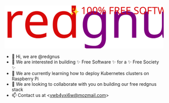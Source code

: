 <!--
  SPDX-FileCopyrightText: 2021 Pablo Hörtner
  SPDX-License-Identifier: AGPL-3.0-or-later

  Copyright © 2021 by Pablo Hörtner <redtux@pm.me>. All rights reserved.
  You can find the AGPL v3.0 here: https://www.gnu.org/licenses/agpl-3.0
  Attribution required if you use these markdown files for your projects.
-->

![redgnus logo](https://raw.githubusercontent.com/redgnus/logo/main/logo.svg)

- 👋 Hi, we are @redgnus
- 👀 We are interested in building ✨ Free Software ✨ for a ✨ Free Society ✨
- 🌱 We are currently learning how to deploy Kubernetes clusters on Raspberry Pi
- 💞️ We are looking to collaborate with you on building our free redgnus stack
- 📫 Contact us at <<vwb4yxi6w@mozmail.com>>
